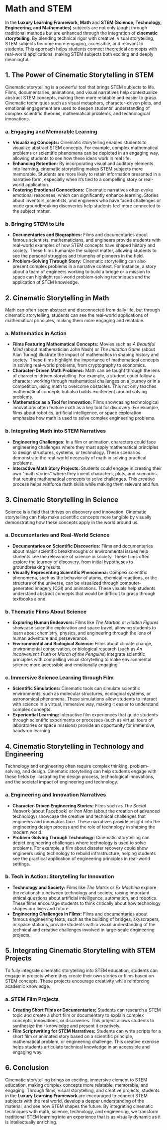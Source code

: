 # Math and STEM

In the **Luxury Learning Framework**, **Math** and **STEM (Science, Technology, Engineering, and Mathematics)** subjects are not only taught through traditional methods but are enhanced through the integration of **cinematic storytelling**. By blending technical rigor with creative, visual storytelling, STEM subjects become more engaging, accessible, and relevant to students. This approach helps students connect theoretical concepts with real-world applications, making STEM subjects both exciting and deeply meaningful.

## 1. **The Power of Cinematic Storytelling in STEM**

Cinematic storytelling is a powerful tool that brings STEM subjects to life. Films, documentaries, animations, and visual narratives help contextualize abstract STEM concepts, making them more relatable and easier to grasp. Cinematic techniques such as visual metaphors, character-driven plots, and emotional engagement are used to deepen students’ understanding of complex scientific theories, mathematical problems, and technological innovations.

### a. **Engaging and Memorable Learning**
- **Visualizing Concepts:** Cinematic storytelling enables students to visualize abstract STEM concepts. For example, complex mathematical problems or scientific phenomena can be depicted in an engaging way, allowing students to see how these ideas work in real life.
- **Enhancing Retention:** By incorporating visual and auditory elements into learning, cinematic storytelling makes STEM subjects more memorable. Students are more likely to retain information presented in a narrative form, especially when it’s tied to a compelling story or real-world application.
- **Fostering Emotional Connections:** Cinematic narratives often evoke emotional responses, which can significantly enhance learning. Stories about inventors, scientists, and engineers who have faced challenges or made groundbreaking discoveries help students feel more connected to the subject matter.

### b. **Bringing STEM to Life**
- **Documentaries and Biographies:** Films and documentaries about famous scientists, mathematicians, and engineers provide students with real-world examples of how STEM concepts have shaped history and society. These films humanize the subject matter, allowing students to see the personal struggles and triumphs of pioneers in the field.
- **Problem-Solving Through Story:** Cinematic storytelling can also present complex problems in a narrative context. For instance, a story about a team of engineers working to build a bridge or a mission to space can highlight real-world problem-solving techniques and the application of STEM knowledge.

## 2. **Cinematic Storytelling in Math**

Math can often seem abstract and disconnected from daily life, but through cinematic storytelling, students can see the real-world applications of mathematical principles, making them more engaging and relatable.

### a. **Mathematics in Action**
- **Films Featuring Mathematical Concepts:** Movies such as *A Beautiful Mind* (about mathematician John Nash) or *The Imitation Game* (about Alan Turing) illustrate the impact of mathematics in shaping history and society. These films highlight the importance of mathematical concepts in solving real-world problems, from cryptography to economics.
- **Character-Driven Math Problems:** Math can be taught through the lens of character-driven storytelling. For example, a student could follow a character working through mathematical challenges on a journey or in a competition, using math to overcome obstacles. This not only teaches mathematical concepts but also builds excitement around solving problems.
- **Mathematics as a Tool for Innovation:** Films showcasing technological innovations often feature math as a key tool for discovery. For example, films about robotics, artificial intelligence, or space exploration emphasize how math is used to solve complex engineering problems.

### b. **Integrating Math into STEM Narratives**
- **Engineering Challenges:** In a film or animation, characters could face engineering challenges where they must apply mathematical principles to design structures, systems, or technology. These scenarios demonstrate the real-world necessity of math in solving practical problems.
- **Interactive Math Story Projects:** Students could engage in creating their own "math stories" where they invent characters, plots, and scenarios that require mathematical concepts to solve challenges. This creative process helps reinforce math skills while making them relevant and fun.

## 3. **Cinematic Storytelling in Science**

Science is a field that thrives on discovery and innovation. Cinematic storytelling can help make scientific concepts more tangible by visually demonstrating how these concepts apply in the world around us.

### a. **Documentaries and Real-World Science**
- **Documentaries on Scientific Discoveries:** Films and documentaries about major scientific breakthroughs or environmental issues help students see the relevance of science in society. These films often explore the journey of discovery, from initial hypotheses to groundbreaking results.
- **Visually Representing Scientific Phenomena:** Complex scientific phenomena, such as the behavior of atoms, chemical reactions, or the structure of the universe, can be visualized through computer-generated imagery (CGI) and animations. These visuals help students understand abstract concepts that would be difficult to grasp through textbooks alone.

### b. **Thematic Films About Science**
- **Exploring Human Endeavors:** Films like *The Martian* or *Hidden Figures* showcase scientific exploration and space travel, allowing students to learn about chemistry, physics, and engineering through the lens of human adventure and perseverance.
- **Environmental and Biological Science:** Films about climate change, environmental conservation, or biological research (such as *An Inconvenient Truth* or *March of the Penguins*) integrate scientific principles with compelling visual storytelling to make environmental science more accessible and emotionally engaging.

### c. **Immersive Science Learning through Film**
- **Scientific Simulations:** Cinematic tools can simulate scientific environments, such as molecular structures, ecological systems, or astronomical phenomena. These simulations allow students to interact with science in a virtual, immersive way, making it easier to understand complex concepts.
- **Experiential Learning:** Interactive film experiences that guide students through scientific experiments or processes (such as virtual tours of laboratories or space missions) provide an opportunity for immersive, hands-on learning.

## 4. **Cinematic Storytelling in Technology and Engineering**

Technology and engineering often require complex thinking, problem-solving, and design. Cinematic storytelling can help students engage with these fields by illustrating the design process, technological innovations, and the societal impact of engineering and technology.

### a. **Engineering and Innovation Narratives**
- **Character-Driven Engineering Stories:** Films such as *The Social Network* (about Facebook) or *Iron Man* (about the creation of advanced technology) showcase the creative and technical challenges that engineers and innovators face. These narratives provide insight into the engineering design process and the role of technology in shaping the modern world.
- **Problem-Solving Through Technology:** Cinematic storytelling can depict engineering challenges where technology is used to solve problems. For example, a film about disaster recovery could show engineers using technology to rebuild infrastructure, helping students see the practical application of engineering principles in real-world settings.

### b. **Tech in Action: Storytelling for Innovation**
- **Technology and Society:** Films like *The Matrix* or *Ex Machina* explore the relationship between technology and society, raising important ethical questions about artificial intelligence, automation, and robotics. These films encourage students to think critically about how technology shapes our lives and future.
- **Engineering Challenges in Films:** Films and documentaries about famous engineering feats, such as the building of bridges, skyscrapers, or space stations, provide students with a visual understanding of the technical and creative challenges involved in large-scale engineering projects.

## 5. **Integrating Cinematic Storytelling with STEM Projects**

To fully integrate cinematic storytelling into STEM education, students can engage in projects where they create their own stories or films based on STEM concepts. These projects encourage creativity while reinforcing academic knowledge.

### a. **STEM Film Projects**
- **Creating Short Films or Documentaries:** Students can research a STEM topic and create a short film or documentary to explain complex concepts, innovations, or discoveries. This project allows students to synthesize their knowledge and present it creatively.
- **Film Scriptwriting for STEM Narratives:** Students can write scripts for a short film or animated story based on a scientific principle, mathematical problem, or engineering challenge. This creative exercise helps students articulate technical knowledge in an accessible and engaging way.

## 6. **Conclusion**

Cinematic storytelling brings an exciting, immersive element to STEM education, making complex concepts more relatable, memorable, and engaging. Through films, visual storytelling, and creative projects, students in the **Luxury Learning Framework** are encouraged to connect STEM subjects with the real world, develop a deeper understanding of the material, and see how STEM shapes the future. By integrating cinematic techniques with math, science, technology, and engineering, we transform traditional STEM learning into an experience that is as visually dynamic as it is intellectually enriching.
